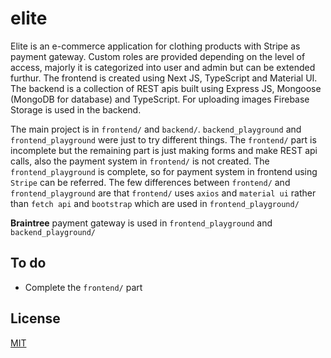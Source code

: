 # elite

Elite is an e-commerce application for clothing products with Stripe as payment gateway. Custom roles are provided depending on the level of access, majorly it is categorized into user and admin but can be extended furthur. The frontend is created using Next JS, TypeScript and Material UI. The backend is a collection of REST apis built using Express JS, Mongoose (MongoDB for database) and TypeScript. For uploading images Firebase Storage is used in the backend.

The main project is in `frontend/` and `backend/`. `backend_playground` and `frontend_playground` were just to try different things. The `frontend/` part is incomplete but the remaining part is just making forms and make REST api calls, also the payment system in `frontend/` is not created. The `frontend_playground` is complete, so for payment system in frontend using `Stripe` can be referred. The few differences between `frontend/` and `frontend_playground` are that `frontend/` uses `axios` and `material ui` rather than `fetch api` and `bootstrap` which are used in `frontend_playground/`

**Braintree** payment gateway is used in `frontend_playground` and `backend_playground/`

## To do

- Complete the `frontend/` part

## License

[MIT](./LICENSE)
